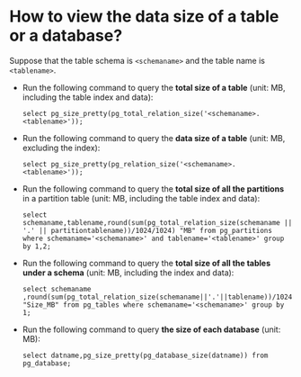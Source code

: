 # How to view the data size of a table or a database?

Suppose that the table schema is `<schemaname>` and the table name is `<tablename>`.

-   Run the following command to query the **total size of a table** \(unit: MB, including the table index and data\):

    ```
    select pg_size_pretty(pg_total_relation_size('<schemaname>.<tablename>'));
    ```

-   Run the following command to query the **data size of a table** \(unit: MB, excluding the index\):

    ```
    select pg_size_pretty(pg_relation_size('<schemaname>.<tablename>'));
    ```

-   Run the following command to query the **total size of all the partitions** in a partition table \(unit: MB, including the table index and data\):

    ```
    select schemaname,tablename,round(sum(pg_total_relation_size(schemaname || '.' || partitiontablename))/1024/1024) "MB" from pg_partitions where schemaname='<schemaname>' and tablename='<tablename>' group by 1,2;
    ```

-   Run the following command to query the **total size of all the tables under a schema** \(unit: MB, including the index and data\):

    ```
    select schemaname ,round(sum(pg_total_relation_size(schemaname||'.'||tablename))/1024/1024) "Size_MB" from pg_tables where schemaname='<schemaname>' group by 1;
    ```

-   Run the following command to query **the size of each database** \(unit: MB\):

    ```
    select datname,pg_size_pretty(pg_database_size(datname)) from pg_database;
    ```


